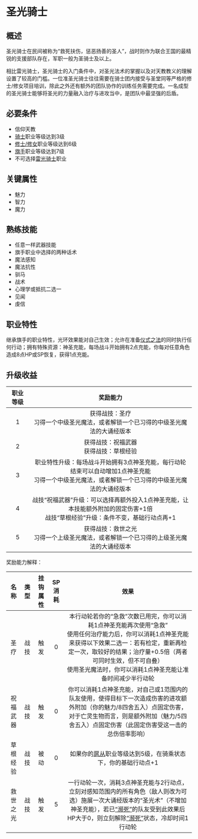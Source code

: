 # 圣光骑士

## 概述

圣光骑士在民间被称为“救死扶伤，惩恶扬善的圣人”，战时则作为联合王国的最精锐的支援部队存在，军职一般为圣骑士及以上。

相比雷光骑士，圣光骑士的入门条件中，对圣光法术的掌握以及对天教教义的理解设置了较高的门槛。一位准圣光骑士往往需要在骑士团内接受与圣堂同等严格的修士/修女项目培训，除此之外还有额外的团队协作的训练任务需要完成。一名成型的圣光骑士能够将圣光的力量融入治疗与进攻当中，是团队中最坚强的后盾。

## 必要条件

* 信仰天教
* <a href="../../feoff/knight" target="_blank">骑士</a>职业等级达到3级
* <a href="../../sanctuary/friar_nun" target="_blank">修士/修女</a>职业等级达到6级
* <a href="../../../basicJob/Standard-bearer" target="_blank">旗手</a>职业等级达到7级
* 不可选择<a href="../ThunderKnight" target="_blank">雷光骑士</a>职业

## 关键属性

* 魅力
* 智力
* 魔力

## 熟练技能

* 任意一样武器技能
* 旗手职业中选择的两种话术
* 魔法感知
* 魔法抗性
* 驯马
* 战术
* 心理学或抵抗二选一
* 见闻
* 虔信
  
## 职业特性

继承旗手的职业特性，光环效果能对自己生效；允许在准备<a href="/rules/V4.x rules/8·magic/#仪式之法" target="_blank">仪式之法</a>的同时执行任何行动；拥有特殊资源：神圣充能，每场战斗开始拥有2点充能，你每对任意角色造成8点HP或SP恢复，获得1点充能。

## 升级收益

职业等级|奖励能力
:--:|:--:
1|获得战技：圣疗<br>习得一个中级圣光魔法，或者解锁一个已习得的中级圣光魔法的大诵经版本
2|获得战技：祝福武器<br>获得战技：草根经验
3|职业特性升级：每场战斗开始拥有3点神圣充能，每行动轮结束可以自动增加1点神圣充能<br>习得一个中级圣光魔法，或者解锁一个已习得的中级圣光魔法的大诵经版本
4|战技“祝福武器”升级：可以选择再额外投入1点神圣充能，让本技能额外附加的固定伤害+1倍<br>战技“草根经验”升级：条件不变，基础行动点再+1
5|获得战技：救世之光<br>习得一个上级圣光魔法，或者解锁一个已习得的上级圣光魔法的大诵经版本

奖励能力解释：

名称|类型|挂钩属性|SP消耗|效果
:--:|:--:|:--:|:--:|:--:
圣疗|战技|触发|0|本行动轮若你的“急救”次数已用完，你可以消耗1点神圣充能再次使用“急救”<br>使用任何治疗能力后，你可以消耗1点神圣充能来获得以下效果二选一：若有检定，重新再检定一次，取较好的结果；治疗量+0.5倍（两者可同时生效，但不可自叠）<br>使用圣光魔法时，你可以消耗1点神圣充能让准备时间减少半行动轮
祝福武器|战技|触发|0|你可以消耗1点神圣充能，对自己或1范围内的队友使用，使得目标下一次造成伤害的进攻额外附加（你的魅力/8四舍五入）点固定伤害，对于亡灵生物而言，则是额外附加（魅力/5四舍五入）点固定伤害（此固定伤害受这一击的总伤倍率影响）
草根经验|战技|被动|0|如果你的<a href="../../feoff/squire" target="_blank">扈从</a>职业等级达到5级，在骑乘状态下，你的基础行动点+1
救世之光|战技|触发|5|一行动轮一次，消耗3点神圣充能与2行动点，立刻对感知范围内的所有角色（敌人则改为可选）施展一次大诵经版本的“圣光术”（不增加神圣充能），若已<a href="../../../../status/normal/#濒死" target="_blank">“濒死”</a>的队友受到此效果后HP大于0，则立刻解除<a href="../../../../status/normal/#濒死" target="_blank">“濒死”</a>状态，冷却时间1行动轮